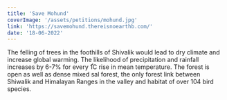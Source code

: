 ```yaml
---
title: 'Save Mohund'
coverImage: '/assets/petitions/mohund.jpg'
link: 'https://savemohund.thereisnoearthb.com/'
date: '18-06-2022'
---
```


The felling of trees in the foothills of Shivalik would lead to dry climate and increase global warming. The likelihood of precipitation and rainfall increases by 6-7% for every 1֯C rise in mean temperature. The forest is open as well as dense mixed sal forest, the only forest link between Shiwalik and Himalayan Ranges in the valley and habitat of over 104 bird species.
